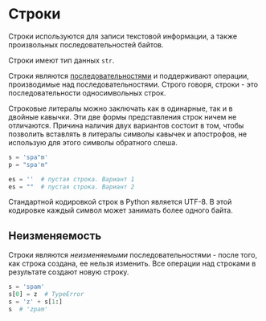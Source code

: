 # Строки

Строки используются для записи текстовой информации, а также произвольных последовательностей байтов.

Строки имеют тип данных `str`.

Строки являются [последовательностями](../SEQUENCES.md) и поддерживают операции, производимые над последовательностями. Строго говоря, строки - это последовательности односимвольных строк.

Строковые литералы можно заключать как в одинарные, так и в двойные кавычки. Эти две формы представления строк ничем не отличаются. Причина наличия двух вариантов состоит в том, чтобы позволить вставлять в литералы символы кавычек и апострофов, не использую для этого символы обратного слеша.

```python
s = 'spa"m'
p = "spa'm"

es = ''  # пустая строка. Вариант 1
es = ""  # пустая строка. Вариант 2
```

Стандартной кодировкой строк в Python является UTF-8. В этой кодировке каждый символ может занимать более одного байта.

## Неизменяемость
Строки являются _неизменяемыми_ последовательностями - после того, как строка создана, ее нельзя изменить. Все операции над строками в результате создают новую строку.

```python
s = 'spam'
s[0] = z  # TypeError
s = 'z' + s[1:]
s  # 'zpam'
```
